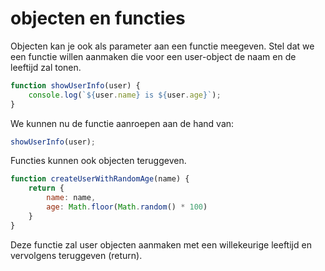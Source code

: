 # objecten en functies

Objecten kan je ook als parameter aan een functie meegeven. Stel dat we een functie willen aanmaken die voor een user-object de naam en de leeftijd zal tonen.

```js
function showUserInfo(user) {
    console.log(`${user.name} is ${user.age}`);
}
```

We kunnen nu de functie aanroepen aan de hand van:

```js
showUserInfo(user);
```

Functies kunnen ook objecten teruggeven.

```js
function createUserWithRandomAge(name) {
    return {
        name: name,
        age: Math.floor(Math.random() * 100)
    }
}
```

Deze functie zal user objecten aanmaken met een willekeurige leeftijd en vervolgens teruggeven (return).
